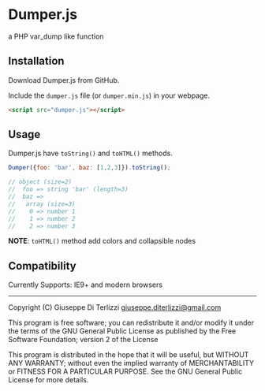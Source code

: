 Dumper.js
=========

a PHP var_dump like function

## Installation

Download Dumper.js from GitHub.

Include the `dumper.js` file (or `dumper.min.js`) in your webpage.

```html
<script src="dumper.js"></script>
```

## Usage

Dumper.js have `toString()` and `toHTML()` methods.

```js
Dumper({foo: 'bar', baz: [1,2,3]}).toString();

// object (size=2)
//  foo => string 'bar' (length=3) 
//  baz =>
//   array (size=3)
//    0 => number 1 
//    1 => number 2 
//    2 => number 3
```

**NOTE**: `toHTML()` method add colors and collapsible nodes

## Compatibility

Currently Supports: IE9+ and modern browsers

----
Copyright (C) Giuseppe Di Terlizzi <giuseppe.diterlizzi@gmail.com>

This program is free software; you can redistribute it and/or modify
it under the terms of the GNU General Public License as published by
the Free Software Foundation; version 2 of the License

This program is distributed in the hope that it will be useful,
but WITHOUT ANY WARRANTY; without even the implied warranty of
MERCHANTABILITY or FITNESS FOR A PARTICULAR PURPOSE.  See the
GNU General Public License for more details.
